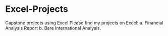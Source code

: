 # Excel-Projects
Capstone projects using Excel
Please find my projects on Excel:
a. Financial Analysis Report
b. Bare International Analysis.
